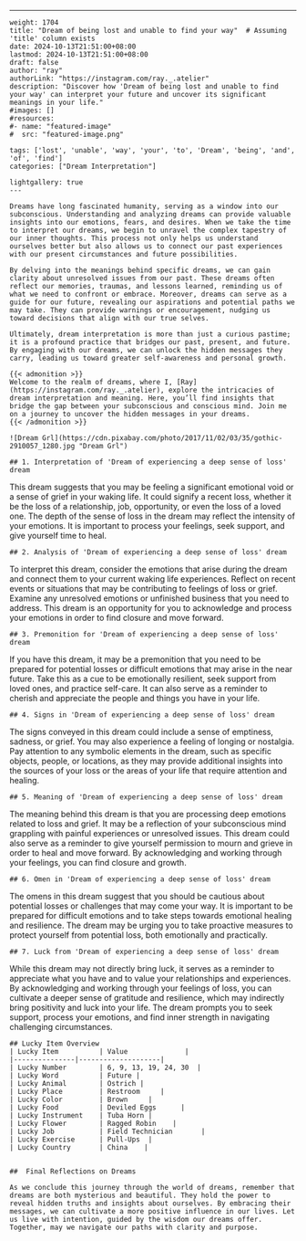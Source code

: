 ---
    weight: 1704
    title: "Dream of being lost and unable to find your way"  # Assuming 'title' column exists
    date: 2024-10-13T21:51:00+08:00
    lastmod: 2024-10-13T21:51:00+08:00
    draft: false
    author: "ray"
    authorLink: "https://instagram.com/ray._.atelier"
    description: "Discover how 'Dream of being lost and unable to find your way' can interpret your future and uncover its significant meanings in your life."
    #images: []
    #resources:
    #- name: "featured-image"
    #  src: "featured-image.png"
    
    tags: ['lost', 'unable', 'way', 'your', 'to', 'Dream', 'being', 'and', 'of', 'find']
    categories: ["Dream Interpretation"]
    
    lightgallery: true
    ---
    
    Dreams have long fascinated humanity, serving as a window into our subconscious. Understanding and analyzing dreams can provide valuable insights into our emotions, fears, and desires. When we take the time to interpret our dreams, we begin to unravel the complex tapestry of our inner thoughts. This process not only helps us understand ourselves better but also allows us to connect our past experiences with our present circumstances and future possibilities.
    
    By delving into the meanings behind specific dreams, we can gain clarity about unresolved issues from our past. These dreams often reflect our memories, traumas, and lessons learned, reminding us of what we need to confront or embrace. Moreover, dreams can serve as a guide for our future, revealing our aspirations and potential paths we may take. They can provide warnings or encouragement, nudging us toward decisions that align with our true selves.
    
    Ultimately, dream interpretation is more than just a curious pastime; it is a profound practice that bridges our past, present, and future. By engaging with our dreams, we can unlock the hidden messages they carry, leading us toward greater self-awareness and personal growth.
    
    {{< admonition >}}
    Welcome to the realm of dreams, where I, [Ray](https://instagram.com/ray._.atelier), explore the intricacies of dream interpretation and meaning. Here, you’ll find insights that bridge the gap between your subconscious and conscious mind. Join me on a journey to uncover the hidden messages in your dreams.
    {{< /admonition >}}
    
    ![Dream Grl](https://cdn.pixabay.com/photo/2017/11/02/03/35/gothic-2910057_1280.jpg "Dream Grl")
    
    ## 1. Interpretation of 'Dream of experiencing a deep sense of loss' dream
    
This dream suggests that you may be feeling a significant emotional void or a sense of grief in your waking life. It could signify a recent loss, whether it be the loss of a relationship, job, opportunity, or even the loss of a loved one. The depth of the sense of loss in the dream may reflect the intensity of your emotions. It is important to process your feelings, seek support, and give yourself time to heal.
    
    ## 2. Analysis of 'Dream of experiencing a deep sense of loss' dream
    
To interpret this dream, consider the emotions that arise during the dream and connect them to your current waking life experiences. Reflect on recent events or situations that may be contributing to feelings of loss or grief. Examine any unresolved emotions or unfinished business that you need to address. This dream is an opportunity for you to acknowledge and process your emotions in order to find closure and move forward.
    
    ## 3. Premonition for 'Dream of experiencing a deep sense of loss' dream
    
If you have this dream, it may be a premonition that you need to be prepared for potential losses or difficult emotions that may arise in the near future. Take this as a cue to be emotionally resilient, seek support from loved ones, and practice self-care. It can also serve as a reminder to cherish and appreciate the people and things you have in your life.
    
    ## 4. Signs in 'Dream of experiencing a deep sense of loss' dream
    
The signs conveyed in this dream could include a sense of emptiness, sadness, or grief. You may also experience a feeling of longing or nostalgia. Pay attention to any symbolic elements in the dream, such as specific objects, people, or locations, as they may provide additional insights into the sources of your loss or the areas of your life that require attention and healing.
    
    ## 5. Meaning of 'Dream of experiencing a deep sense of loss' dream
    
The meaning behind this dream is that you are processing deep emotions related to loss and grief. It may be a reflection of your subconscious mind grappling with painful experiences or unresolved issues. This dream could also serve as a reminder to give yourself permission to mourn and grieve in order to heal and move forward. By acknowledging and working through your feelings, you can find closure and growth.
    
    ## 6. Omen in 'Dream of experiencing a deep sense of loss' dream
    
The omens in this dream suggest that you should be cautious about potential losses or challenges that may come your way. It is important to be prepared for difficult emotions and to take steps towards emotional healing and resilience. The dream may be urging you to take proactive measures to protect yourself from potential loss, both emotionally and practically.
    
    ## 7. Luck from 'Dream of experiencing a deep sense of loss' dream
    
While this dream may not directly bring luck, it serves as a reminder to appreciate what you have and to value your relationships and experiences. By acknowledging and working through your feelings of loss, you can cultivate a deeper sense of gratitude and resilience, which may indirectly bring positivity and luck into your life. The dream prompts you to seek support, process your emotions, and find inner strength in navigating challenging circumstances.
    
    ## Lucky Item Overview
    | Lucky Item          | Value              |
    |---------------|--------------------|
    | Lucky Number        | 6, 9, 13, 19, 24, 30  |
    | Lucky Word          | Future |
    | Lucky Animal        | Ostrich |
    | Lucky Place         | Restroom     |
    | Lucky Color         | Brown     |
    | Lucky Food          | Deviled Eggs      |
    | Lucky Instrument    | Tuba Horn |
    | Lucky Flower        | Ragged Robin    |
    | Lucky Job           | Field Technician       |
    | Lucky Exercise      | Pull-Ups  |
    | Lucky Country       | China    |
    
    
    ##  Final Reflections on Dreams
    
    As we conclude this journey through the world of dreams, remember that dreams are both mysterious and beautiful. They hold the power to reveal hidden truths and insights about ourselves. By embracing their messages, we can cultivate a more positive influence in our lives. Let us live with intention, guided by the wisdom our dreams offer. Together, may we navigate our paths with clarity and purpose.
    
